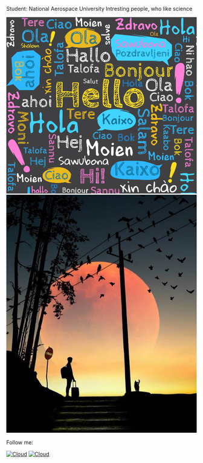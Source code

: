 Student: National Aerospace University 
Intresting people, who like science

![](.\hello-02.jpg)
![](.\new.jpg)

Follow me:

[![Cloud](https://img.shields.io/badge/instagram-ffffff?style=for-the-badge&logo=instagram)](https://www.instagram.com/andrey_golden/)
[![Cloud](https://img.shields.io/badge/Telegram-ffffff?style=for-the-badge&logo=telegram)](https://t.me/golden_51)
